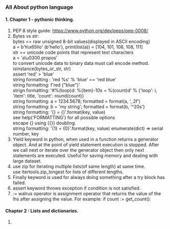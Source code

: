 ### All About python language

#### 1. Chapter 1 - pythonic thinking.

1. PEP 8 style guide: https://www.python.org/dev/peps/pep-0008/
2. Bytes vs str:\
   bytes == raw unsigned 8-bit values(displayed in ASCII encoding)\
    a = b'h\x65llo' (b'hello'), print(list(a)) = [104, 101, 108, 108, 111]\
   str == unicode code points that represent text characters\
    a = 'a\u0300 propos'\
   to convert unicode data to binary data must call encode method.\
   isinstance(bytes_or_str, str)\
   assert 'red' > 'blue'\
   string formatting : 'red %s' % 'blue' == 'red blue'\
   string formatting: f'red {"blue"}' \
   strign formatting: '#%(loop)d: %(item)-10s = %(count)d' % {'loop': i, 'item': title, 'count': round(count)}\
   string formatting: a = 1234.5678; formatted = format(a, ',.2f')\
   string formatting: b = 'my string'; formatted = format(b, '^20s')\
   string formatting: '{} = {}'.format(key, value)\
   see help('FORMATTING') for all possible options\
   escape {} using {{}} doubling.\
   string formatting: '{1} = {0}'.format(key, value)
   enumerate(dict) => serial number, key
3. Yield keyword in python, when used in a function returns a generator object. And at the point of yield statement execution is stopped. After we call next or iterate over the generator object then only next statements are executed. Useful for saving memory and dealing with large dataset.
4. use zip for iterating multiple lists(of same length) at same time.\
   use itertools.zip_longest for lists of different lengths.
5. Finally keyword is used for always doing something after a try block has failed.
6. assert keyword throws exception if condition is not satisfied.
7. := walrus operator is assignment operator that returns the value of the lhs after assigning the value. For example: if count := get_count():

#### Chapter 2 : Lists and dictionaries.

1.
